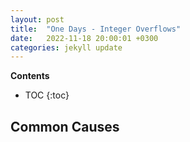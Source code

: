```yaml
---
layout: post
title:  "One Days - Integer Overflows"
date:   2022-11-18 20:00:01 +0300
categories: jekyll update
---
```


**Contents**
* TOC
{:toc}
## Common Causes

